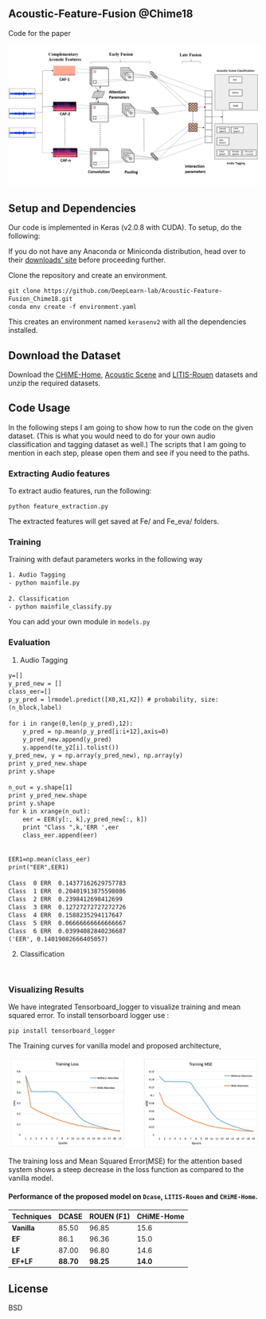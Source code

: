 ## Acoustic-Feature-Fusion @Chime18

Code for the paper

![](https://github.com/DeepLearn-lab/Acoustic-Feature-Fusion_Chime18/blob/master/architecture/img.png)

## Setup and Dependencies
Our code is implemented in Keras (v2.0.8 with CUDA). To setup, do the following:

If you do not have any Anaconda or Miniconda distribution, head over to their [downloads' site](https://conda.io/docs/user-guide/install/download.html) before proceeding further.

Clone the repository and create an environment.

```
git clone https://github.com/DeepLearn-lab/Acoustic-Feature-Fusion_Chime18.git
conda env create -f environment.yaml
```

This creates an environment named `kerasenv2` with all the dependencies installed.


## Download the Dataset
Download the [CHiME-Home](http://www.cs.tut.fi/sgn/arg/dcase2016/task-audio-tagging), [Acoustic Scene](http://www.cs.tut.fi/sgn/arg/dcase2016/task-acoustic-scene-classification) and [LITIS-Rouen](https://sites.google.com/site/alainrakotomamonjy/home/audio-scene) datasets and unzip the required datasets.

## Code Usage

In the following steps I am going to show how to run the code on the given dataset. (This is what you would need to do for your own audio classification and tagging dataset as well.) The scripts that I am going to mention in each step, please open them and see if you need to the paths.

### Extracting Audio features
To extract audio features, run the following:

```
python feature_extraction.py

```
The extracted features will get saved at Fe/ and Fe_eva/ folders.

### Training

Training with defaut parameters works in the following way

```
1. Audio Tagging
- python mainfile.py

2. Classification
- python mainfile_classify.py

```

You can add your own module in `models.py`

### Evaluation

1. Audio Tagging

```
y=[]
y_pred_new = []
class_eer=[]
p_y_pred = lrmodel.predict([X0,X1,X2]) # probability, size: (n_block,label)

for i in range(0,len(p_y_pred),12):
    y_pred = np.mean(p_y_pred[i:i+12],axis=0)
    y_pred_new.append(y_pred)
    y.append(te_y2[i].tolist())
y_pred_new, y = np.array(y_pred_new), np.array(y)
print y_pred_new.shape
print y.shape

n_out = y.shape[1]
print y_pred_new.shape
print y.shape
for k in xrange(n_out):
    eer = EER(y[:, k],y_pred_new[:, k])
    print "Class ",k,'ERR ',eer
    class_eer.append(eer)
    

EER1=np.mean(class_eer)
print("EER",EER1)

Class  0 ERR  0.14377162629757783
Class  1 ERR  0.20401913875598086
Class  2 ERR  0.2398412698412699
Class  3 ERR  0.12727272727272726
Class  4 ERR  0.1588235294117647
Class  5 ERR  0.06666666666666667
Class  6 ERR  0.03994082840236687
('EER', 0.14019082666405057)
```

2. Classification

```


```

### Visualizing Results
 

We have integrated Tensorboard_logger to visualize training and mean squared error. To install tensorboard logger use :
```
pip install tensorboard_logger
```

The Training curves for vanilla model and proposed architecture,

![](https://github.com/DeepLearn-lab/Acoustic-Feature-Fusion_Chime18/blob/master/Results/loss.PNG)

The training loss and Mean Squared Error(MSE) for the attention based system shows a steep decrease in the loss function as compared to the vanilla model.

#### Performance of the proposed model on `Dcase`, `LITIS-Rouen` and `CHiME-Home`.

Techniques | DCASE | ROUEN (F1) | CHiME-Home |
--- | --- | --- | ---
**Vanilla** | 85.50 | 96.85 | 15.6
**EF** | 86.1 | 96.36 | 15.0
**LF** | 87.00 | 96.80 | 14.6
**EF+LF** | **88.70** | **98.25** | **14.0**

## License
BSD
